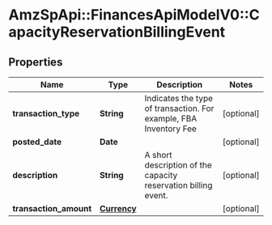 # AmzSpApi::FinancesApiModelV0::CapacityReservationBillingEvent

## Properties
Name | Type | Description | Notes
------------ | ------------- | ------------- | -------------
**transaction_type** | **String** | Indicates the type of transaction. For example, FBA Inventory Fee | [optional] 
**posted_date** | **Date** |  | [optional] 
**description** | **String** | A short description of the capacity reservation billing event. | [optional] 
**transaction_amount** | [**Currency**](Currency.md) |  | [optional] 

